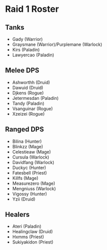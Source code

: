# Raid 1 Roster

## Tanks

- Gady (Warrior)
- Graysmane (Warrior)/Purplemane (Warlock)
- Kirs (Paladin)
- Lawyercao (Paladin)

## Melee DPS

- Ashworthh (Druid)
- Dawuid (Druid)
- Djkens (Rogue)
- Jetermesdan (Paladin)
- Tandy (Paladin)
- Vsanguinar (Rogue)
- Xzeizei (Rogue)

## Ranged DPS

- Bilina (Hunter)
- Blinkzz (Mage)
- Celestieaw (Mage)
- Cursula (Warlock)
- Davidfang (Warlock)
- Duckyc (Hunter)
- Fatesbell (Priest)
- Killfs (Mage)
- Measurezero (Mage)
- Mengniuss (Warlock)
- Vigossy (Hunter)
- Yzii (Druid)

## Healers

- Ateri (Paladin)
- Healingclaw (Druid)
- Hxmms (Priest)
- Sukiyakidon (Priest)
